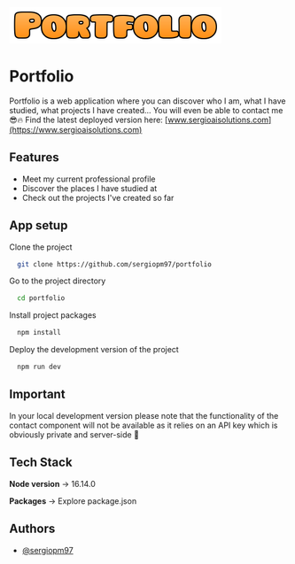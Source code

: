 ![Logo](https://raw.githubusercontent.com/sergiopm97/portfolio/main/portfolio_logo.png)

# Portfolio

Portfolio is a web application where you can discover who I am, what I have studied, what projects I have created... You will even be able to contact me 😎🔥 Find the latest deployed version here: [www.sergioaisolutions.com](https://www.sergioaisolutions.com)

## Features

- Meet my current professional profile
- Discover the places I have studied at
- Check out the projects I've created so far

## App setup

Clone the project

```bash
  git clone https://github.com/sergiopm97/portfolio
```

Go to the project directory

```bash
  cd portfolio
```

Install project packages

```bash
  npm install
```

Deploy the development version of the project

```bash
  npm run dev
```

## Important

In your local development version please note that the functionality of the contact component will not be available as it relies on an API key which is obviously private and server-side 🤪

## Tech Stack

**Node version** -> 16.14.0

**Packages** -> Explore package.json

## Authors

- [@sergiopm97](https://github.com/sergiopm97)
